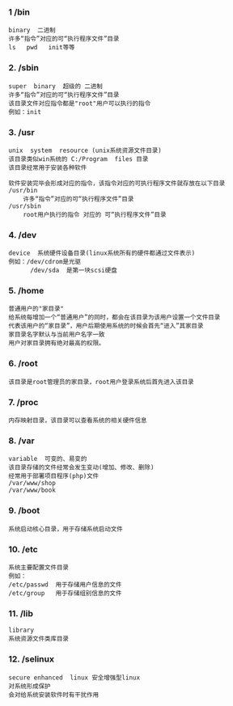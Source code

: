 ### 1   /bin      
    binary  二进制
    许多“指令”对应的可“执行程序文件”目录
    ls   pwd   init等等


### 2.  /sbin
    super  binary  超级的 二进制
    许多“指令”对应的可“执行程序文件”目录
    该目录文件对应指令都是"root"用户可以执行的指令
    例如：init

### 3.  /usr    
    unix  system  resource (unix系统资源文件目录)
    该目录类似win系统的 C:/Program  files 目录
    该目录经常用于安装各种软件

    软件安装完毕会形成对应的指令，该指令对应的可执行程序文件就存放在以下目录
    /usr/bin
        许多“指令”对应的可“执行程序文件”目录
    /usr/sbin
        root用户执行的指令 对应的 可“执行程序文件”目录

### 4.  /dev
    device  系统硬件设备目录(linux系统所有的硬件都通过文件表示)
    例如：/dev/cdrom是光驱
          /dev/sda  是第一块scsi硬盘
    
### 5.  /home
    普通用户的"家目录"
    给系统每增加一个“普通用户”的同时，都会在该目录为该用户设置一个文件目录
    代表该用户的“家目录”，用户后期使用系统的时候会首先“进入”其家目录
    家目录名字默认与当前用户名字一致
    用户对家目录拥有绝对最高的权限。


### 6.  /root
    该目录是root管理员的家目录，root用户登录系统后首先进入该目录

### 7.  /proc
    内存映射目录，该目录可以查看系统的相关硬件信息

### 8.  /var
    variable  可变的、易变的
    该目录存储的文件经常会发生变动(增加、修改、删除)
    经常用于部署项目程序(php)文件
    /var/www/shop
    /var/www/book

### 9.  /boot
    系统启动核心目录，用于存储系统启动文件

### 10. /etc
    系统主要配置文件目录
    例如：
    /etc/passwd  用于存储用户信息的文件
    /etc/group   用于存储组别信息的文件

### 11. /lib
    library 
    系统资源文件类库目录

### 12. /selinux
    secure enhanced  linux 安全增强型linux
    对系统形成保护
    会对给系统安装软件时有干扰作用


